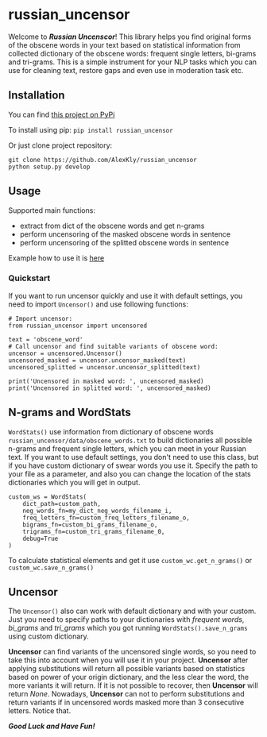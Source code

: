 # russian_uncensor
Welcome to ***Russian Uncenscor***! This library helps you find original forms of the obscene words in your text
based on statistical information from collected dictionary of the obscene words: frequent single letters, bi-grams and 
tri-grams. This is a simple instrument for your NLP tasks which you can use for cleaning text, restore gaps and even use
in moderation task etc.

## Installation
You can find [this project on PyPi](https://pypi.org/project/russian-uncensor/)

To install using pip:
`pip install russian_uncensor`

Or just clone project repository:
```
git clone https://github.com/AlexKly/russian_uncensor 
python setup.py develop
```

## Usage
Supported main functions:
- extract from dict of the obscene words and get n-grams
- perform uncensoring of the masked obscene words in sentence
- perform uncensoring of the splitted obscene words in sentence

Example how to use it is [here](https://github.com/AlexKly/russian_uncensor/blob/master/example.py)

### Quickstart
If you want to run uncensor quickly and use it with default settings, you need to import `Uncensor()` and 
use following functions:
```
# Import uncensor:
from russian_uncensor import uncensored

text = 'obscene_word'
# Call uncensor and find suitable variants of obscene word:
uncensor = uncensored.Uncensor()
uncensored_masked = uncensor.uncensor_masked(text)
uncensored_splitted = uncensor.uncensor_splitted(text)

print('Uncensored in masked word: ', uncensored_masked)
print('Uncensored in splitted word: ', uncensored_masked)
```

## N-grams and WordStats
`WordStats()` use information from dictionary of obscene words `russian_uncensor/data/obscene_words.txt` to build
dictionaries all possible n-grams and frequent single letters, which you can meet in your Russian text. If you want to
use default settings, you don't need to use this class, but if you have custom dictionary of swear words you use it.
Specify the path to your file as a parameter, and also you can change the location of the stats dictionaries which 
you will get in output.
```
custom_ws = WordStats(
    dict_path=custom_path,
    neg_words_fn=my_dict_neg_words_filename_i,
    freq_letters_fn=custom_freq_letters_filename_o,
    bigrams_fn=custom_bi_grams_filename_o,
    trigrams_fn=custom_tri_grams_filename_0,
    debug=True
)
```
To calculate statistical elements and get it use `custom_wc.get_n_grams()` or `custom_wc.save_n_grams()`

## Uncensor
The `Uncensor()` also can work with default dictionary and with your custom. Just you need to specify paths to your
dictionaries with *frequent words*, *bi_grams* and *tri_grams* which you got running `WordStats().save_n_grams` using
custom dictionary.

**Uncensor** can find variants of the uncensored single words, so you need to take this into account when you will use it in
your project. **Uncensor** after applying substitutions will return all possible variants based on statistics based on
power of your origin dictionary, and the less clear the word, the more variants it will return. If it is not possible 
to recover, then **Uncensor** will return *None*. Nowadays, **Uncensor** can not to perform substitutions and return
variants if in uncensored words masked more than 3 consecutive letters. Notice that.

***Good Luck and Have Fun!***